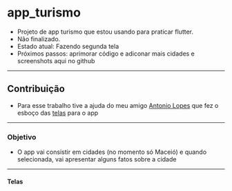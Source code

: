 # app_turismo

* Projeto de app turismo que estou usando para praticar flutter. 
* Não finalizado.
* Estado atual: Fazendo segunda tela
* Próximos passos: aprimorar código e adiconar mais cidades e screenshots aqui no github
---

## Contribuição
* Para esse trabalho tive a ajuda do meu amigo [Antonio Lopes](https://www.instagram.com/tomlrf/) que fez o esboço das [telas](https://xd.adobe.com/view/4eac6f81-1311-456f-745f-f0a5ce3a4fc5-389d/) para o app
---

### Objetivo
* O app vai consistir em cidades (no momento só Maceió) e quando selecionada, vai apresentar alguns fatos sobre a cidade 
---
#### Telas

